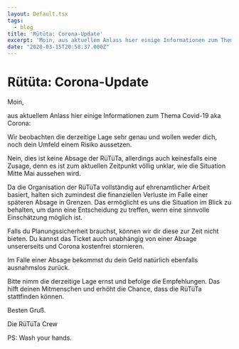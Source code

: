 ```yaml
---
layout: Default.tsx
tags:
  - blog
title: 'Rütüta: Corona-Update'
excerpt: 'Moin, aus aktuellem Anlass hier einige Informationen zum Thema Covid-19 aka Corona: Wir beobachten die derzeitige Lage sehr genau und wollen weder dich, noch dein Umfeld einem Risiko aussetzen. Nein, […]'
date: "2020-03-15T20:58:37.000Z"
---
```


# Rütüta: Corona-Update


<p>Moin,</p>



<p>aus aktuellem Anlass hier einige Informationen zum Thema Covid-19 aka Corona:</p>



<p>Wir beobachten die derzeitige Lage sehr genau und wollen weder dich, noch dein Umfeld einem Risiko aussetzen.</p>



<p>Nein, dies ist keine Absage der RüTüTa, allerdings auch keinesfalls eine Zusage, denn es ist zum aktuellen Zeitpunkt völlig unklar, wie die Situation Mitte Mai aussehen wird.</p>



<p>Da die Organisation der RüTüTa vollständig auf ehrenamtlicher Arbeit basiert, halten sich zumindest die finanziellen Verluste im Falle einer späteren Absage in Grenzen. Das ermöglicht es uns die Situation im Blick zu behalten, um dann eine Entscheidung zu treffen, wenn eine sinnvolle Einschätzung möglich ist.</p>



<p>Falls du Planungssicherheit brauchst, können wir dir diese zur Zeit nicht bieten. Du kannst das Ticket auch unabhängig von einer Absage unsererseits und Corona kostenfrei stornieren.</p>



<p>Im Falle einer Absage bekommst du dein Geld natürlich ebenfalls ausnahmslos zurück.<br></p>



<p>Bitte nimm die derzeitige Lage ernst und befolge die Empfehlungen. Das hilft deinen Mitmenschen und erhöht die Chance, dass die RüTüTa stattfinden können.<br></p>



<p>Besten Gruß.</p>



<p>Die RüTüTa Crew<br></p>



<p>PS: Wash your hands.<br></p>

